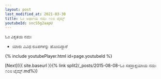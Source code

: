 ```yaml
---
layout: post
last_modified_at: 2021-03-30
title: ಓಂ ಅರ್ಥಾಯ ನಮಃ ೧೦೮ ಟೈಮ್ಸ್
youtubeId: sncS5g2aapU
---
```

 
 
 ಓಂ ವಿಕೃತಯ ನಮಃ  
 
 -  ಯಾರು ವಿವಿಧ ರೂಪಗಳನ್ನು ಹೊಂದಿದ್ದಾರೆ 
 
  
 
  
 
 
 
 
 
 


{% include youtubePlayer.html id=page.youtubeId %}
 
[Next]({{ site.baseurl }}{% link  split2/_posts/2015-08-08-ಓಂ ಸಹಸ್ರಾಕ್ಷಯಾಯ ನಮಃ  ೧೦೮ ಟೈಮ್ಸ್.md%})
 
